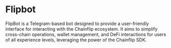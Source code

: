 # Flipbot
FlipBot is a Telegram-based bot designed to provide a user-friendly interface for interacting with the Chainflip ecosystem. It aims to simplify cross-chain operations, wallet management, and DeFi interactions for users of all experience levels, leveraging the power of the Chainflip SDK.
